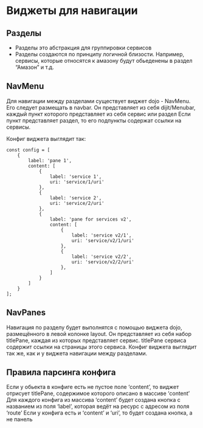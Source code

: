 # Виджеты для навигации
## Разделы
* Разделы это абстракция для группировки сервисов
* Разделы создаются по принципу логичной близости. Например, сервисы, которые
относятся к амазону будут обьеденены в раздел “Амазон” и т.д.

## NavMenu
Для навигации между разделами существует виджет dojo - NavMenu. Его следует
размещать в navbar. Он представляет из себя dijit/Menubar, каждый пункт
которого представляет из себя сервис или раздел Если пункт представляет
раздел, то его подпункты содержат ссылки на сервисы.

Конфиг виджета выглядит так:
```
const config = [
    {
    	label: 'pane 1',
    	content: [
    		{
    			label: 'service 1',
    			uri: 'service/1/uri'
    		},
    		{
    			label: 'service 2',
    			uri: 'service/2/uri'
    		},
    		{
    			label: 'pane for services v2',
    			content: [
    				{
    					label: 'service v2/1',
    					uri: 'service/v2/1/uri'
    				},
    				{
    					label: 'service v2/2',
    					uri: 'service/v2/2/uri'
    				},
    			]
    		}
    	]
    }
];
```

## NavPanes
Навигация по разделу будет выполнятся с помощью виджета dojo, размещённого в левой колонке layout.
Он представляет из себя набор titlePane, каждая из которых представляет сервис.
titlePane сервиса содержит ссылки на страницы этого сервиса.
Конфиг виджета выглядит так же, как и у виджета навигации между разделами.

## Правила парсинга конфига
Если у обьекта в конфиге есть не пустое поле ‘content’, то виджет отрисует  titlePane, содержимое которого описано в массиве ‘content’
Для каждого конфига из массива ‘content’ будет создана кнопка с названием из поля ‘label’, которая ведёт на ресурс с адресом из поля ‘route’
Если у конфига есть и ‘content’ и ‘uri’, то будет создана кнопка, а не панель


